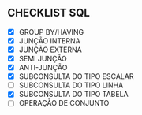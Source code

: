 ## CHECKLIST SQL
- [X] GROUP BY/HAVING
- [X] JUNÇÃO INTERNA
- [X] JUNÇÃO EXTERNA
- [X] SEMI JUNÇÃO
- [X] ANTI-JUNÇÃO
- [X] SUBCONSULTA DO TIPO ESCALAR
- [ ] SUBCONSULTA DO TIPO LINHA
- [X] SUBCONSULTA DO TIPO TABELA
- [ ] OPERAÇÃO DE CONJUNTO
